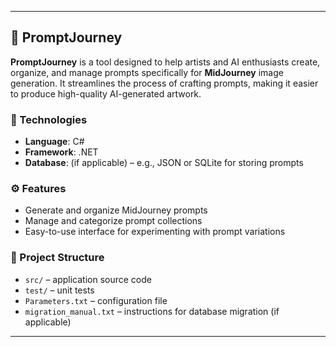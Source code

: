 ﻿---

## 🧭 PromptJourney

**PromptJourney** is a tool designed to help artists and AI enthusiasts create, organize, and manage prompts specifically for **MidJourney** image generation. It streamlines the process of crafting prompts, making it easier to produce high-quality AI-generated artwork.

### 🔧 Technologies

* **Language**: C#
* **Framework**: .NET
* **Database**: (if applicable) – e.g., JSON or SQLite for storing prompts

### ⚙️ Features

* Generate and organize MidJourney prompts
* Manage and categorize prompt collections
* Easy-to-use interface for experimenting with prompt variations

### 📁 Project Structure

* `src/` – application source code
* `test/` – unit tests
* `Parameters.txt` – configuration file
* `migration_manual.txt` – instructions for database migration (if applicable)

---